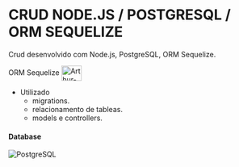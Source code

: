 # CRUD NODE.JS / POSTGRESQL / ORM SEQUELIZE

Crud desenvolvido com Node.js, PostgreSQL, ORM Sequelize.

<div style="display: inline_block">
  ORM Sequelize
  <img align="center" alt="Arthur-Python" height="30" width="40" src="https://symbols.getvecta.com/stencil_95/67_sequelize-icon.54c1e009e5.svg">
</div>

- Utilizado
  - migrations.
  - relacionamento de tableas.
  - models e controllers.

#### Database

![PostgreSQL](https://img.shields.io/badge/PostgreSQL-%234ea94b.svg?style=for-the-badge&logo=postgresql&logoColor=white)